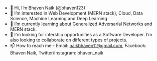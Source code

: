 - 👋 Hi, I’m Bhaven Naik (@bhaven123)
- 👀 I’m interested in Web Development (MERN stack), Cloud, Data Science, Machine Learning and Deep Learning
- 🌱 I’m currently learning about Generalized Adversarial Networks and MERN stack.
- 💞️ I'm looking for intership opportunities as a Software Developer. I’m also looking to collaborate on different types of projects. 
- 📫 How to reach me - Email: naikbhaven11@gmail.com, Facebook: Bhaven Naik, Twitter/Instagram: bhaven_naik

<!---
bhaven123/bhaven123 is a ✨ special ✨ repository because its `README.md` (this file) appears on your GitHub profile.
You can click the Preview link to take a look at your changes.
--->
